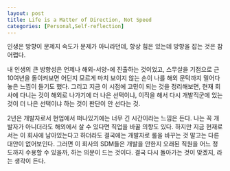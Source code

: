 ```yaml
---
layout: post
title: Life is a Matter of Direction, Not Speed
categories: [Personal,Self-reflection]
---
```


인생은 방향이 문제지 속도가 문제가 아니라던데, 항상 힘은 있는데 방향을 잡는 것은 참 어렵다.

내 인생의 큰 방향성은 언제나 해외-서양-에 진출하는 것이었고, 스무살을 기점으로 근 10여년을 돌이켜보면 어딘지 모르게 마치 보이지 않는 손이 나를 해외 문턱까지 밀어다 놓은 느낌이 들기도 했다. 그리고 지금 이 시점에 고민이 되는 것을 정리해보면, 현재 회사에 다니는 것이 해외로 나가기에 더 나은 선택이냐, 이직을 해서 다시 개발직군에 있는 것이 더 나은 선택이냐 하는 것이 판단이 안 선다는 것.

2년은 개발자로서 현업에서 떠나있기에는 너무 긴 시간이라는 느낌은 든다. 나는 꼭 개발자가 아니더라도 해외에서 살 수 있다면 직업을 바꿀 의향도 있다. 하지만 지금 현재로서는 이 회사에 남아있는다고 하더라도 결국에는 개발자로 롤을 바꾸는 것 말고는 다른 대안이 없어보인다. 그러면 이 회사의 SDM들은 개발을 안한지 오래된 직원을 어느 정도까지 수용할 수 있을까, 하는 의문이 드는 것이다. 결국 다시 돌아가는 것이 맞겠지, 라는 생각이 든다.

